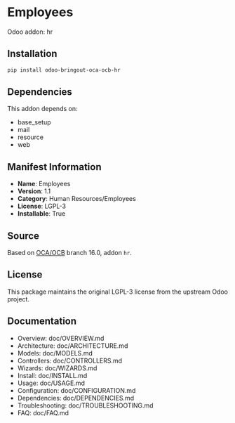 # Employees

Odoo addon: hr

## Installation

```bash
pip install odoo-bringout-oca-ocb-hr
```

## Dependencies

This addon depends on:
- base_setup
- mail
- resource
- web

## Manifest Information

- **Name**: Employees
- **Version**: 1.1
- **Category**: Human Resources/Employees
- **License**: LGPL-3
- **Installable**: True

## Source

Based on [OCA/OCB](https://github.com/OCA/OCB) branch 16.0, addon `hr`.

## License

This package maintains the original LGPL-3 license from the upstream Odoo project.

## Documentation

- Overview: doc/OVERVIEW.md
- Architecture: doc/ARCHITECTURE.md
- Models: doc/MODELS.md
- Controllers: doc/CONTROLLERS.md
- Wizards: doc/WIZARDS.md
- Install: doc/INSTALL.md
- Usage: doc/USAGE.md
- Configuration: doc/CONFIGURATION.md
- Dependencies: doc/DEPENDENCIES.md
- Troubleshooting: doc/TROUBLESHOOTING.md
- FAQ: doc/FAQ.md
